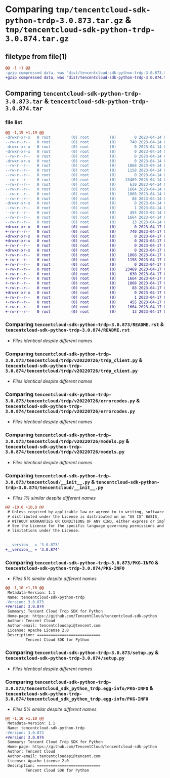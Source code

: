 # Comparing `tmp/tencentcloud-sdk-python-trdp-3.0.873.tar.gz` & `tmp/tencentcloud-sdk-python-trdp-3.0.874.tar.gz`

## filetype from file(1)

```diff
@@ -1 +1 @@
-gzip compressed data, was "dist/tencentcloud-sdk-python-trdp-3.0.873.tar", last modified: Fri Apr 14 01:00:15 2023, max compression
+gzip compressed data, was "dist/tencentcloud-sdk-python-trdp-3.0.874.tar", last modified: Mon Apr 17 00:52:56 2023, max compression
```

## Comparing `tencentcloud-sdk-python-trdp-3.0.873.tar` & `tencentcloud-sdk-python-trdp-3.0.874.tar`

### file list

```diff
@@ -1,19 +1,19 @@
-drwxr-xr-x   0 root         (0) root         (0)        0 2023-04-14 01:00:15.000000 tencentcloud-sdk-python-trdp-3.0.873/
--rw-r--r--   0 root         (0) root         (0)      740 2023-04-14 01:00:15.000000 tencentcloud-sdk-python-trdp-3.0.873/README.rst
-drwxr-xr-x   0 root         (0) root         (0)        0 2023-04-14 01:00:15.000000 tencentcloud-sdk-python-trdp-3.0.873/tencentcloud/
-drwxr-xr-x   0 root         (0) root         (0)        0 2023-04-14 01:00:15.000000 tencentcloud-sdk-python-trdp-3.0.873/tencentcloud/trdp/
--rw-r--r--   0 root         (0) root         (0)        0 2023-04-14 01:00:15.000000 tencentcloud-sdk-python-trdp-3.0.873/tencentcloud/trdp/__init__.py
-drwxr-xr-x   0 root         (0) root         (0)        0 2023-04-14 01:00:15.000000 tencentcloud-sdk-python-trdp-3.0.873/tencentcloud/trdp/v20220726/
--rw-r--r--   0 root         (0) root         (0)     1868 2023-04-14 01:00:15.000000 tencentcloud-sdk-python-trdp-3.0.873/tencentcloud/trdp/v20220726/trdp_client.py
--rw-r--r--   0 root         (0) root         (0)     1158 2023-04-14 01:00:15.000000 tencentcloud-sdk-python-trdp-3.0.873/tencentcloud/trdp/v20220726/errorcodes.py
--rw-r--r--   0 root         (0) root         (0)        0 2023-04-14 01:00:15.000000 tencentcloud-sdk-python-trdp-3.0.873/tencentcloud/trdp/v20220726/__init__.py
--rw-r--r--   0 root         (0) root         (0)    23469 2023-04-14 01:00:15.000000 tencentcloud-sdk-python-trdp-3.0.873/tencentcloud/trdp/v20220726/models.py
--rw-r--r--   0 root         (0) root         (0)      630 2023-04-14 01:00:15.000000 tencentcloud-sdk-python-trdp-3.0.873/tencentcloud/__init__.py
--rw-r--r--   0 root         (0) root         (0)     1664 2023-04-14 01:00:15.000000 tencentcloud-sdk-python-trdp-3.0.873/PKG-INFO
--rw-r--r--   0 root         (0) root         (0)     1008 2023-04-14 01:00:15.000000 tencentcloud-sdk-python-trdp-3.0.873/setup.py
--rw-r--r--   0 root         (0) root         (0)       88 2023-04-14 01:00:15.000000 tencentcloud-sdk-python-trdp-3.0.873/setup.cfg
-drwxr-xr-x   0 root         (0) root         (0)        0 2023-04-14 01:00:15.000000 tencentcloud-sdk-python-trdp-3.0.873/tencentcloud_sdk_python_trdp.egg-info/
--rw-r--r--   0 root         (0) root         (0)        1 2023-04-14 01:00:15.000000 tencentcloud-sdk-python-trdp-3.0.873/tencentcloud_sdk_python_trdp.egg-info/dependency_links.txt
--rw-r--r--   0 root         (0) root         (0)      455 2023-04-14 01:00:15.000000 tencentcloud-sdk-python-trdp-3.0.873/tencentcloud_sdk_python_trdp.egg-info/SOURCES.txt
--rw-r--r--   0 root         (0) root         (0)     1664 2023-04-14 01:00:15.000000 tencentcloud-sdk-python-trdp-3.0.873/tencentcloud_sdk_python_trdp.egg-info/PKG-INFO
--rw-r--r--   0 root         (0) root         (0)       13 2023-04-14 01:00:15.000000 tencentcloud-sdk-python-trdp-3.0.873/tencentcloud_sdk_python_trdp.egg-info/top_level.txt
+drwxr-xr-x   0 root         (0) root         (0)        0 2023-04-17 00:52:56.000000 tencentcloud-sdk-python-trdp-3.0.874/
+-rw-r--r--   0 root         (0) root         (0)      740 2023-04-17 00:52:56.000000 tencentcloud-sdk-python-trdp-3.0.874/README.rst
+drwxr-xr-x   0 root         (0) root         (0)        0 2023-04-17 00:52:56.000000 tencentcloud-sdk-python-trdp-3.0.874/tencentcloud/
+drwxr-xr-x   0 root         (0) root         (0)        0 2023-04-17 00:52:56.000000 tencentcloud-sdk-python-trdp-3.0.874/tencentcloud/trdp/
+-rw-r--r--   0 root         (0) root         (0)        0 2023-04-17 00:52:56.000000 tencentcloud-sdk-python-trdp-3.0.874/tencentcloud/trdp/__init__.py
+drwxr-xr-x   0 root         (0) root         (0)        0 2023-04-17 00:52:56.000000 tencentcloud-sdk-python-trdp-3.0.874/tencentcloud/trdp/v20220726/
+-rw-r--r--   0 root         (0) root         (0)     1868 2023-04-17 00:52:56.000000 tencentcloud-sdk-python-trdp-3.0.874/tencentcloud/trdp/v20220726/trdp_client.py
+-rw-r--r--   0 root         (0) root         (0)     1158 2023-04-17 00:52:56.000000 tencentcloud-sdk-python-trdp-3.0.874/tencentcloud/trdp/v20220726/errorcodes.py
+-rw-r--r--   0 root         (0) root         (0)        0 2023-04-17 00:52:56.000000 tencentcloud-sdk-python-trdp-3.0.874/tencentcloud/trdp/v20220726/__init__.py
+-rw-r--r--   0 root         (0) root         (0)    23469 2023-04-17 00:52:56.000000 tencentcloud-sdk-python-trdp-3.0.874/tencentcloud/trdp/v20220726/models.py
+-rw-r--r--   0 root         (0) root         (0)      630 2023-04-17 00:52:56.000000 tencentcloud-sdk-python-trdp-3.0.874/tencentcloud/__init__.py
+-rw-r--r--   0 root         (0) root         (0)     1664 2023-04-17 00:52:56.000000 tencentcloud-sdk-python-trdp-3.0.874/PKG-INFO
+-rw-r--r--   0 root         (0) root         (0)     1008 2023-04-17 00:52:56.000000 tencentcloud-sdk-python-trdp-3.0.874/setup.py
+-rw-r--r--   0 root         (0) root         (0)       88 2023-04-17 00:52:56.000000 tencentcloud-sdk-python-trdp-3.0.874/setup.cfg
+drwxr-xr-x   0 root         (0) root         (0)        0 2023-04-17 00:52:56.000000 tencentcloud-sdk-python-trdp-3.0.874/tencentcloud_sdk_python_trdp.egg-info/
+-rw-r--r--   0 root         (0) root         (0)        1 2023-04-17 00:52:56.000000 tencentcloud-sdk-python-trdp-3.0.874/tencentcloud_sdk_python_trdp.egg-info/dependency_links.txt
+-rw-r--r--   0 root         (0) root         (0)      455 2023-04-17 00:52:56.000000 tencentcloud-sdk-python-trdp-3.0.874/tencentcloud_sdk_python_trdp.egg-info/SOURCES.txt
+-rw-r--r--   0 root         (0) root         (0)     1664 2023-04-17 00:52:56.000000 tencentcloud-sdk-python-trdp-3.0.874/tencentcloud_sdk_python_trdp.egg-info/PKG-INFO
+-rw-r--r--   0 root         (0) root         (0)       13 2023-04-17 00:52:56.000000 tencentcloud-sdk-python-trdp-3.0.874/tencentcloud_sdk_python_trdp.egg-info/top_level.txt
```

### Comparing `tencentcloud-sdk-python-trdp-3.0.873/README.rst` & `tencentcloud-sdk-python-trdp-3.0.874/README.rst`

 * *Files identical despite different names*

### Comparing `tencentcloud-sdk-python-trdp-3.0.873/tencentcloud/trdp/v20220726/trdp_client.py` & `tencentcloud-sdk-python-trdp-3.0.874/tencentcloud/trdp/v20220726/trdp_client.py`

 * *Files identical despite different names*

### Comparing `tencentcloud-sdk-python-trdp-3.0.873/tencentcloud/trdp/v20220726/errorcodes.py` & `tencentcloud-sdk-python-trdp-3.0.874/tencentcloud/trdp/v20220726/errorcodes.py`

 * *Files identical despite different names*

### Comparing `tencentcloud-sdk-python-trdp-3.0.873/tencentcloud/trdp/v20220726/models.py` & `tencentcloud-sdk-python-trdp-3.0.874/tencentcloud/trdp/v20220726/models.py`

 * *Files identical despite different names*

### Comparing `tencentcloud-sdk-python-trdp-3.0.873/tencentcloud/__init__.py` & `tencentcloud-sdk-python-trdp-3.0.874/tencentcloud/__init__.py`

 * *Files 1% similar despite different names*

```diff
@@ -10,8 +10,8 @@
 # Unless required by applicable law or agreed to in writing, software
 # distributed under the License is distributed on an "AS IS" BASIS,
 # WITHOUT WARRANTIES OR CONDITIONS OF ANY KIND, either express or implied.
 # See the License for the specific language governing permissions and
 # limitations under the License.
 
 
-__version__ = '3.0.873'
+__version__ = '3.0.874'
```

### Comparing `tencentcloud-sdk-python-trdp-3.0.873/PKG-INFO` & `tencentcloud-sdk-python-trdp-3.0.874/PKG-INFO`

 * *Files 5% similar despite different names*

```diff
@@ -1,10 +1,10 @@
 Metadata-Version: 1.1
 Name: tencentcloud-sdk-python-trdp
-Version: 3.0.873
+Version: 3.0.874
 Summary: Tencent Cloud Trdp SDK for Python
 Home-page: https://github.com/TencentCloud/tencentcloud-sdk-python
 Author: Tencent Cloud
 Author-email: tencentcloudapi@tencent.com
 License: Apache License 2.0
 Description: ============================
         Tencent Cloud SDK for Python
```

### Comparing `tencentcloud-sdk-python-trdp-3.0.873/setup.py` & `tencentcloud-sdk-python-trdp-3.0.874/setup.py`

 * *Files identical despite different names*

### Comparing `tencentcloud-sdk-python-trdp-3.0.873/tencentcloud_sdk_python_trdp.egg-info/PKG-INFO` & `tencentcloud-sdk-python-trdp-3.0.874/tencentcloud_sdk_python_trdp.egg-info/PKG-INFO`

 * *Files 5% similar despite different names*

```diff
@@ -1,10 +1,10 @@
 Metadata-Version: 1.1
 Name: tencentcloud-sdk-python-trdp
-Version: 3.0.873
+Version: 3.0.874
 Summary: Tencent Cloud Trdp SDK for Python
 Home-page: https://github.com/TencentCloud/tencentcloud-sdk-python
 Author: Tencent Cloud
 Author-email: tencentcloudapi@tencent.com
 License: Apache License 2.0
 Description: ============================
         Tencent Cloud SDK for Python
```

